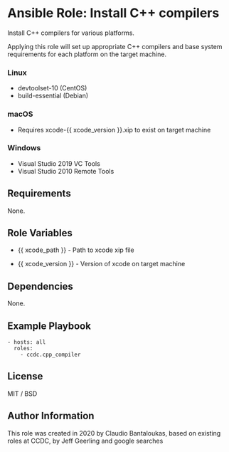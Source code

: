 # Ansible Role: Install C++ compilers

Install C++ compilers for various platforms.

Applying this role will set up appropriate C++ compilers and base system requirements for each platform on the target machine.

### Linux

-   devtoolset-10 (CentOS)
-   build-essential (Debian)

### macOS

-   Requires xcode-{{ xcode_version }}.xip to exist on target machine

### Windows

-   Visual Studio 2019 VC Tools
-   Visual Studio 2010 Remote Tools

## Requirements

None.

## Role Variables

-   {{ xcode_path }} - Path to xcode xip file

-   {{ xcode_version }} - Version of xcode on target machine

## Dependencies

None.

## Example Playbook

    - hosts: all
      roles:
        - ccdc.cpp_compiler

## License

MIT / BSD

## Author Information

This role was created in 2020 by Claudio Bantaloukas, based on existing roles at CCDC, by Jeff Geerling and google searches
